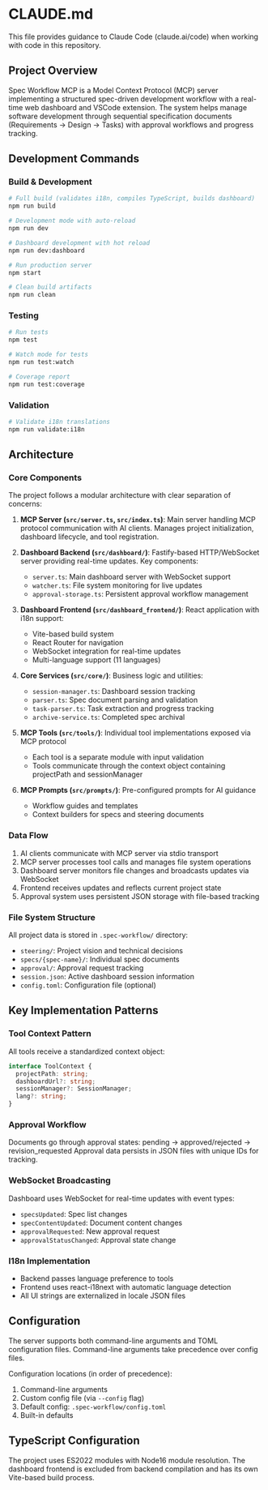 # CLAUDE.md

This file provides guidance to Claude Code (claude.ai/code) when working with code in this repository.

## Project Overview

Spec Workflow MCP is a Model Context Protocol (MCP) server implementing a structured spec-driven development workflow with a real-time web dashboard and VSCode extension. The system helps manage software development through sequential specification documents (Requirements → Design → Tasks) with approval workflows and progress tracking.

## Development Commands

### Build & Development
```bash
# Full build (validates i18n, compiles TypeScript, builds dashboard)
npm run build

# Development mode with auto-reload
npm run dev

# Dashboard development with hot reload
npm run dev:dashboard

# Run production server
npm start

# Clean build artifacts
npm run clean
```

### Testing
```bash
# Run tests
npm test

# Watch mode for tests
npm run test:watch

# Coverage report
npm run test:coverage
```

### Validation
```bash
# Validate i18n translations
npm run validate:i18n
```

## Architecture

### Core Components

The project follows a modular architecture with clear separation of concerns:

1. **MCP Server (`src/server.ts`, `src/index.ts`)**: Main server handling MCP protocol communication with AI clients. Manages project initialization, dashboard lifecycle, and tool registration.

2. **Dashboard Backend (`src/dashboard/`)**: Fastify-based HTTP/WebSocket server providing real-time updates. Key components:
   - `server.ts`: Main dashboard server with WebSocket support
   - `watcher.ts`: File system monitoring for live updates
   - `approval-storage.ts`: Persistent approval workflow management

3. **Dashboard Frontend (`src/dashboard_frontend/`)**: React application with i18n support:
   - Vite-based build system
   - React Router for navigation
   - WebSocket integration for real-time updates
   - Multi-language support (11 languages)

4. **Core Services (`src/core/`)**: Business logic and utilities:
   - `session-manager.ts`: Dashboard session tracking
   - `parser.ts`: Spec document parsing and validation
   - `task-parser.ts`: Task extraction and progress tracking
   - `archive-service.ts`: Completed spec archival

5. **MCP Tools (`src/tools/`)**: Individual tool implementations exposed via MCP protocol
   - Each tool is a separate module with input validation
   - Tools communicate through the context object containing projectPath and sessionManager

6. **MCP Prompts (`src/prompts/`)**: Pre-configured prompts for AI guidance
   - Workflow guides and templates
   - Context builders for specs and steering documents

### Data Flow

1. AI clients communicate with MCP server via stdio transport
2. MCP server processes tool calls and manages file system operations
3. Dashboard server monitors file changes and broadcasts updates via WebSocket
4. Frontend receives updates and reflects current project state
5. Approval system uses persistent JSON storage with file-based tracking

### File System Structure

All project data is stored in `.spec-workflow/` directory:
- `steering/`: Project vision and technical decisions
- `specs/{spec-name}/`: Individual spec documents
- `approval/`: Approval request tracking
- `session.json`: Active dashboard session information
- `config.toml`: Configuration file (optional)

## Key Implementation Patterns

### Tool Context Pattern
All tools receive a standardized context object:
```typescript
interface ToolContext {
  projectPath: string;
  dashboardUrl?: string;
  sessionManager?: SessionManager;
  lang?: string;
}
```

### Approval Workflow
Documents go through approval states: pending → approved/rejected → revision_requested
Approval data persists in JSON files with unique IDs for tracking.

### WebSocket Broadcasting
Dashboard uses WebSocket for real-time updates with event types:
- `specsUpdated`: Spec list changes
- `specContentUpdated`: Document content changes
- `approvalRequested`: New approval request
- `approvalStatusChanged`: Approval state change

### I18n Implementation
- Backend passes language preference to tools
- Frontend uses react-i18next with automatic language detection
- All UI strings are externalized in locale JSON files

## Configuration

The server supports both command-line arguments and TOML configuration files. Command-line arguments take precedence over config files.

Configuration locations (in order of precedence):
1. Command-line arguments
2. Custom config file (via `--config` flag)
3. Default config: `.spec-workflow/config.toml`
4. Built-in defaults

## TypeScript Configuration

The project uses ES2022 modules with Node16 module resolution. The dashboard frontend is excluded from backend compilation and has its own Vite-based build process.
